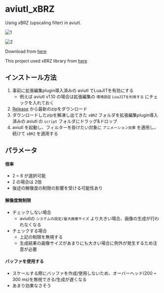 # aviutl_xBRZ

Using xBRZ (upscaling filter) in aviutl.

![1](https://user-images.githubusercontent.com/12756563/78413833-37940780-7654-11ea-8aa0-9ae7693156d4.png)

![2](https://user-images.githubusercontent.com/12756563/78413851-47135080-7654-11ea-9e44-9589211dcbd2.png)

Download from [here](https://github.com/naari3/aviutl_xBRZ/releases)

This project used xBRZ library from [here](https://sourceforge.net/projects/xbrz/)

## インストール方法

1. 事前に拡張編集plugin導入済みの aviutl でLuaJITを有効にする
    - 例えば aviutl v1.10 の場合は拡張編集の `環境設定` `LuaJITを利用する` にチェックを入れておく
2. [Release](https://github.com/naari3/aviutl_xBRZ/releases) から最新のzipをダウンロード
3. ダウンロードしたzipを解凍し出てきた `xBRZ` フォルダを拡張編集plugin導入済みの aviutl の `script` フォルダにドラッグ&ドロップ
4. aviutl を起動し、フィルターを掛けたい対象に `アニメーション効果` を適用し、続けて `xBRZ` を適用する

## パラメータ

#### 倍率

- 2 ~ 6 が選択可能
- 2 の場合は 2倍
- 後述の解像度の制限の影響を受ける可能性あり

#### 解像度無制限

- チェックしない場合
  - aviutlの `システムの設定/最大画像サイズ` より大きい場合、画像の生成が行われなくなる
- チェックする場合
  - 上記の制限を無視する
  - 生成結果の画像サイズがあまりにも大きい場合に例外が発生するため注意が必要

#### バッファを使用する

- スケールする際にバッファを作成/使用しないため、オーバーヘッド(200 ~ 300 ms)を無視できる/生成が遅くなる
- あまり効果なさそう
